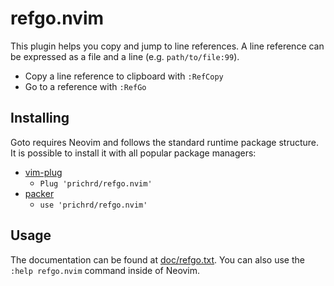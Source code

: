 # refgo.nvim

This plugin helps you copy and jump to line references. A line reference can be
expressed as a file and a line (e.g. `path/to/file:99`).

* Copy a line reference to clipboard with `:RefCopy`
* Go to a reference with `:RefGo`

## Installing

Goto requires Neovim and follows the standard runtime package structure. 
It is possible to install it with all popular package managers:

* [vim-plug](https://github.com/junegunn/vim-plug)
  * `Plug 'prichrd/refgo.nvim'`
* [packer](https://github.com/wbthomason/packer.nvim)
  * `use 'prichrd/refgo.nvim'`

## Usage

The documentation can be found at [doc/refgo.txt](doc/refgo.txt). You can 
also use the `:help refgo.nvim` command inside of Neovim.
